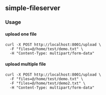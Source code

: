 ## simple-fileserver


### Usage

#### upload one file
```
curl -X POST http://localhost:8001/upload \
  -F "files=@/home/test/demo.txt" \
  -H "Content-Type: multipart/form-data"
```
#### upload multiple file
```
curl -X POST http://localhost:8001/upload \
  -F "files=@/home/test/demo.txt" \
  -F "files=@/home/test/demo2.txt" \
  -H "Content-Type: multipart/form-data"
```